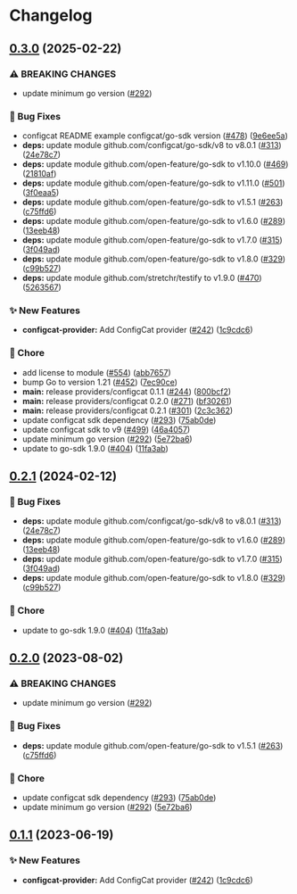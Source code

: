 # Changelog

## [0.3.0](https://github.com/cupofcat/go-sdk-contrib/compare/providers/configcat-v0.2.1...providers/configcat/v0.3.0) (2025-02-22)


### ⚠ BREAKING CHANGES

* update minimum go version ([#292](https://github.com/cupofcat/go-sdk-contrib/issues/292))

### 🐛 Bug Fixes

* configcat README example configcat/go-sdk version ([#478](https://github.com/cupofcat/go-sdk-contrib/issues/478)) ([9e6ee5a](https://github.com/cupofcat/go-sdk-contrib/commit/9e6ee5adf57a70e03773ea1a1e1bb3b9fa7f55bf))
* **deps:** update module github.com/configcat/go-sdk/v8 to v8.0.1 ([#313](https://github.com/cupofcat/go-sdk-contrib/issues/313)) ([24e78c7](https://github.com/cupofcat/go-sdk-contrib/commit/24e78c70f182c17a0fc2531d7dfee92c6c45df44))
* **deps:** update module github.com/open-feature/go-sdk to v1.10.0 ([#469](https://github.com/cupofcat/go-sdk-contrib/issues/469)) ([21810af](https://github.com/cupofcat/go-sdk-contrib/commit/21810afc33fce9a3940ec9dc59e65f140fcbaa57))
* **deps:** update module github.com/open-feature/go-sdk to v1.11.0 ([#501](https://github.com/cupofcat/go-sdk-contrib/issues/501)) ([3f0eaa5](https://github.com/cupofcat/go-sdk-contrib/commit/3f0eaa575500baa663dc24dbfc6cf8214565471f))
* **deps:** update module github.com/open-feature/go-sdk to v1.5.1 ([#263](https://github.com/cupofcat/go-sdk-contrib/issues/263)) ([c75ffd6](https://github.com/cupofcat/go-sdk-contrib/commit/c75ffd6017689a86860dec92c1a1564b6145f0c9))
* **deps:** update module github.com/open-feature/go-sdk to v1.6.0 ([#289](https://github.com/cupofcat/go-sdk-contrib/issues/289)) ([13eeb48](https://github.com/cupofcat/go-sdk-contrib/commit/13eeb482ee3d69c5fb8100563501c2250b6454f1))
* **deps:** update module github.com/open-feature/go-sdk to v1.7.0 ([#315](https://github.com/cupofcat/go-sdk-contrib/issues/315)) ([3f049ad](https://github.com/cupofcat/go-sdk-contrib/commit/3f049ad34e93c3b9b9d4cf5a2e56f3777eb858e6))
* **deps:** update module github.com/open-feature/go-sdk to v1.8.0 ([#329](https://github.com/cupofcat/go-sdk-contrib/issues/329)) ([c99b527](https://github.com/cupofcat/go-sdk-contrib/commit/c99b52728bad9dce52bfb78a08ae5f4eea83a397))
* **deps:** update module github.com/stretchr/testify to v1.9.0 ([#470](https://github.com/cupofcat/go-sdk-contrib/issues/470)) ([5263567](https://github.com/cupofcat/go-sdk-contrib/commit/52635679b633e01e23196885a4a98d3cecbc8822))


### ✨ New Features

* **configcat-provider:** Add ConfigCat provider ([#242](https://github.com/cupofcat/go-sdk-contrib/issues/242)) ([1c9cdc6](https://github.com/cupofcat/go-sdk-contrib/commit/1c9cdc616a6ee624463d7560b8a1c8b6c8f0cf16))


### 🧹 Chore

* add license to module ([#554](https://github.com/cupofcat/go-sdk-contrib/issues/554)) ([abb7657](https://github.com/cupofcat/go-sdk-contrib/commit/abb76571c373582f36837587400104eb754c01b9))
* bump Go to version 1.21 ([#452](https://github.com/cupofcat/go-sdk-contrib/issues/452)) ([7ec90ce](https://github.com/cupofcat/go-sdk-contrib/commit/7ec90ce4f9b06670187561afd9e342eed4228be1))
* **main:** release providers/configcat 0.1.1 ([#244](https://github.com/cupofcat/go-sdk-contrib/issues/244)) ([800bcf2](https://github.com/cupofcat/go-sdk-contrib/commit/800bcf2e437bcddcb0681708cad42538a96ce7ba))
* **main:** release providers/configcat 0.2.0 ([#271](https://github.com/cupofcat/go-sdk-contrib/issues/271)) ([bf30261](https://github.com/cupofcat/go-sdk-contrib/commit/bf30261c413e55b9c57993dd86f19a4e74434baa))
* **main:** release providers/configcat 0.2.1 ([#301](https://github.com/cupofcat/go-sdk-contrib/issues/301)) ([2c3c362](https://github.com/cupofcat/go-sdk-contrib/commit/2c3c36222c7c6ca2918fae383d5a954b34717c31))
* update configcat sdk dependency ([#293](https://github.com/cupofcat/go-sdk-contrib/issues/293)) ([75ab0de](https://github.com/cupofcat/go-sdk-contrib/commit/75ab0deef5e83655d17359b3b80f4711af837383))
* update configcat sdk to v9 ([#499](https://github.com/cupofcat/go-sdk-contrib/issues/499)) ([46a4057](https://github.com/cupofcat/go-sdk-contrib/commit/46a4057a36005d67858f551328ba75a36096c3f3))
* update minimum go version ([#292](https://github.com/cupofcat/go-sdk-contrib/issues/292)) ([5e72ba6](https://github.com/cupofcat/go-sdk-contrib/commit/5e72ba6f03357d925539e350a767aaef39db8a16))
* update to go-sdk 1.9.0 ([#404](https://github.com/cupofcat/go-sdk-contrib/issues/404)) ([11fa3ab](https://github.com/cupofcat/go-sdk-contrib/commit/11fa3aba065a6dd81caca30e76efc16fb64a25e3))

## [0.2.1](https://github.com/open-feature/go-sdk-contrib/compare/providers/configcat/v0.2.0...providers/configcat/v0.2.1) (2024-02-12)


### 🐛 Bug Fixes

* **deps:** update module github.com/configcat/go-sdk/v8 to v8.0.1 ([#313](https://github.com/open-feature/go-sdk-contrib/issues/313)) ([24e78c7](https://github.com/open-feature/go-sdk-contrib/commit/24e78c70f182c17a0fc2531d7dfee92c6c45df44))
* **deps:** update module github.com/open-feature/go-sdk to v1.6.0 ([#289](https://github.com/open-feature/go-sdk-contrib/issues/289)) ([13eeb48](https://github.com/open-feature/go-sdk-contrib/commit/13eeb482ee3d69c5fb8100563501c2250b6454f1))
* **deps:** update module github.com/open-feature/go-sdk to v1.7.0 ([#315](https://github.com/open-feature/go-sdk-contrib/issues/315)) ([3f049ad](https://github.com/open-feature/go-sdk-contrib/commit/3f049ad34e93c3b9b9d4cf5a2e56f3777eb858e6))
* **deps:** update module github.com/open-feature/go-sdk to v1.8.0 ([#329](https://github.com/open-feature/go-sdk-contrib/issues/329)) ([c99b527](https://github.com/open-feature/go-sdk-contrib/commit/c99b52728bad9dce52bfb78a08ae5f4eea83a397))


### 🧹 Chore

* update to go-sdk 1.9.0 ([#404](https://github.com/open-feature/go-sdk-contrib/issues/404)) ([11fa3ab](https://github.com/open-feature/go-sdk-contrib/commit/11fa3aba065a6dd81caca30e76efc16fb64a25e3))

## [0.2.0](https://github.com/open-feature/go-sdk-contrib/compare/providers/configcat/v0.1.1...providers/configcat/v0.2.0) (2023-08-02)


### ⚠ BREAKING CHANGES

* update minimum go version ([#292](https://github.com/open-feature/go-sdk-contrib/issues/292))

### 🐛 Bug Fixes

* **deps:** update module github.com/open-feature/go-sdk to v1.5.1 ([#263](https://github.com/open-feature/go-sdk-contrib/issues/263)) ([c75ffd6](https://github.com/open-feature/go-sdk-contrib/commit/c75ffd6017689a86860dec92c1a1564b6145f0c9))


### 🧹 Chore

* update configcat sdk dependency ([#293](https://github.com/open-feature/go-sdk-contrib/issues/293)) ([75ab0de](https://github.com/open-feature/go-sdk-contrib/commit/75ab0deef5e83655d17359b3b80f4711af837383))
* update minimum go version ([#292](https://github.com/open-feature/go-sdk-contrib/issues/292)) ([5e72ba6](https://github.com/open-feature/go-sdk-contrib/commit/5e72ba6f03357d925539e350a767aaef39db8a16))

## [0.1.1](https://github.com/open-feature/go-sdk-contrib/compare/providers/configcat-v0.1.0...providers/configcat/v0.1.1) (2023-06-19)


### ✨ New Features

* **configcat-provider:** Add ConfigCat provider ([#242](https://github.com/open-feature/go-sdk-contrib/issues/242)) ([1c9cdc6](https://github.com/open-feature/go-sdk-contrib/commit/1c9cdc616a6ee624463d7560b8a1c8b6c8f0cf16))
